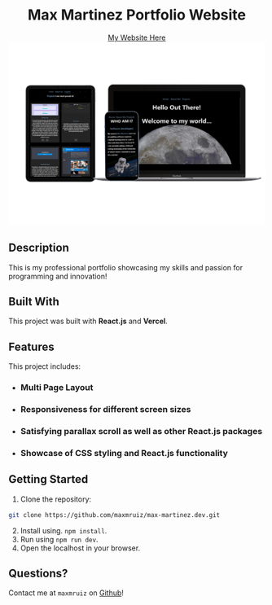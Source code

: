 <h1 align='center'>
    Max Martinez Portfolio Website
</h1>

<div align='center'>
    <a href='https://max-martinez-portfolio-f621suft5-beyondneptune.vercel.app/'>My Website Here</a>
</div>

<img src='./assets/portfolio-mockup.png' alt='responsive-mockup'>

## Description

This is my professional portfolio showcasing my skills and passion for programming and innovation!

## Built With

This project was built with <b>React.js</b> and <b>Vercel</b>.

## Features

This project includes:

<ul>
    <li><h3>Multi Page Layout</h3></li>
    <li><h3>Responsiveness for different screen sizes</h3></li>
    <li><h3>Satisfying parallax scroll as well as other React.js packages</h3></li>
    <li><h3>Showcase of CSS styling and React.js functionality</h3></li>
</ul>

## Getting Started

1. Clone the repository:
```bash
git clone https://github.com/maxmruiz/max-martinez.dev.git
```
2. Install using. `npm install`.
3. Run using `npm run dev`.
4. Open the localhost in your browser.

## Questions?

Contact me at `maxmruiz` on [Github](https://github.com/maxmruiz)!
